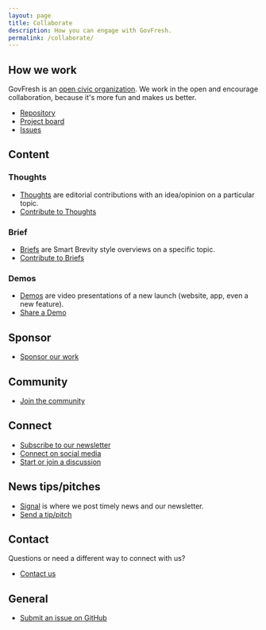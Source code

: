 ```yaml
---
layout: page
title: Collaborate
description: How you can engage with GovFresh.
permalink: /collaborate/
---
```


## How we work

GovFresh is an [open civic organization](/thoughts/open-civic-organizations). We work in the open and encourage collaboration, because it's more fun and makes us better.

- [Repository](https://github.com/govfresh/govfresh.github.io)
- [Project board](https://github.com/orgs/govfresh/projects/2/views/1)
- [Issues](https://github.com/govfresh/govfresh.github.io/issues)

## Content

### Thoughts

- [Thoughts](/thoughts) are editorial contributions with an idea/opinion on a particular topic.
- [Contribute to Thoughts](https://forms.gle/gm8REnxgwXUjsWWq7)

### Brief

- [Briefs](/brief) are Smart Brevity style overviews on a specific topic.
- [Contribute to Briefs](https://forms.gle/gm8REnxgwXUjsWWq7)

### Demos

- [Demos](/demos) are video presentations of a new launch (website, app, even a new feature).
- [Share a Demo](https://forms.gle/gm8REnxgwXUjsWWq7)

## Sponsor

- [Sponsor our work](/sponsor)

## Community

- [Join the community](/community)

## Connect

- [Subscribe to our newsletter](/subscribe)
- [Connect on social media](/connect)
- [Start or join a discussion](https://github.com/govfresh/govfresh.github.io/discussions)

## News tips/pitches

- [Signal](/signal) is where we post timely news and our newsletter.
- [Send a tip/pitch](https://forms.gle/gm8REnxgwXUjsWWq7)

## Contact

Questions or need a different way to connect with us?

- [Contact us](/contact)

## General

- [Submit an issue on GitHub](https://github.com/govfresh/govfresh.github.io/issues/new/choose)